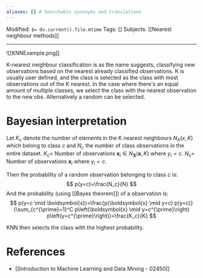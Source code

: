 ```yaml
---
aliases: [] # Searchable synonyms and translations
---
```

Modified: `$= dv.current().file.mtime`
Tags: []
Subjects: [[Nearest neighbour methods]]
****
<span class="centerImg">![[KNNExample.png]]</span>

K-nearest neighbour classification is as the name suggests, classifying new observations based on the nearest already classified observations. K is usually user defined, and the class is selected as the class with most observations out of the K nearest.
In the case where there's an equal amount of multiple classes, we select the class with the nearest observation to the new obs. Alternatively a random can be selected.

# Bayesian interpretation
Let $K_{c}$ denote the number of elements in the K nearest neighbours $N_{X}(x,K)$ which belong to class $c$ and $N_{c}$ the number of class observations in the entire dataset.
$K_c=$ Number of observations $\boldsymbol{x}_i \in N_{\boldsymbol{X}}(\boldsymbol{x}, K)$ where $y_i=c$.
$N_c=$ Number of observations $\boldsymbol{x}_i$ where $y_i=c$.

Then the probability of a random observation belonging to class $c$ is:
$$
p(y=c)=\frac{N_c}{N}
$$
And the probability (using [[Bayes theorem]]) of a observation is:
$$
p(y=c \mid \boldsymbol{x})=\frac{p(\boldsymbol{x} \mid y=c) p(y=c)}{\sum_{c^{\prime}=1}^C p\left(\boldsymbol{x} \mid y=c^{\prime}\right) p\left(y=c^{\prime}\right)}=\frac{K_c}{K}
$$

KNN then selects the class with the highest probability.
# References
- [[Introduction to Machine Learning and Data Mining - 02450]]